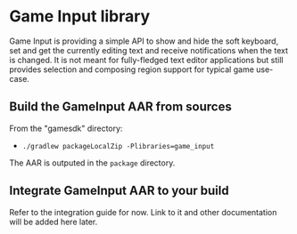 # Game Input library

Game Input is providing a simple API to show and hide the soft keyboard, set and get the currently editing text and receive notifications when the text is changed. It is not meant for fully-fledged text editor applications but still provides selection and composing region support for typical game use-case.

## Build the GameInput AAR from sources

From the "gamesdk" directory:

* `./gradlew packageLocalZip -Plibraries=game_input`

The AAR is outputed in the `package` directory.

## Integrate GameInput AAR to your build

Refer to the integration guide for now. Link to it and other documentation will be added here later.
